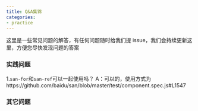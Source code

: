 ```yaml
---
title: Q&A集锦
categories:
- practice
---
```


这里是一些常见问题的解答，有任何问题随时给我们提 issue，我们会持续更新这里，方便您尽快发现问题的答案

### 实践问题

1.`san-for`和`san-ref`可以一起使用吗？
A：可以的，使用方式为https://github.com/baidu/san/blob/master/test/component.spec.js#L1547

### 其它问题

























